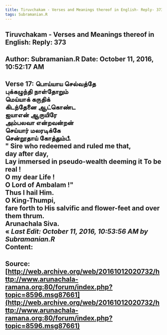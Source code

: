 ```yaml
--- 
title: Tiruvchakam - Verses and Meanings thereof in English- Reply- 373   
tags: Subramanian.R  
---  
```

##  Tiruvchakam - Verses and Meanings thereof in English: Reply: 373  
Author: Subramanian.R       Date: October 11, 2016, 10:52:17 AM  
---  
Verse 17: பொய்யாய செல்வத்தே   
 புக்கழுந்தி நாள்தோறும்   
மெய்யாக் கருதிக்   
 கிடந்தேனை ஆட்கொண்ட   
ஐயாஎன் ஆருயிரே   
 அம்பலவா என்றவன்றன்   
செய்யார் மலரடிக்கே   
 சென்றூதாய் கோத்தும்பீ.   
" Sire who redeemed and ruled me that,   
day after day,   
Lay immersed in pseudo-wealth deeming it To be real !   
O my dear Life !   
O Lord of Ambalam !"   
Thus I hail Him.   
O King-Thumpi,   
fare forth to His salvific and flower-feet and over them thrum.   
Arunachala Siva.  
« _Last Edit: October 11, 2016, 10:53:56 AM by Subramanian.R_  
Content:
 ---  
Source:[http://web.archive.org/web/20161012020732/http://www.arunachala-ramana.org:80/forum/index.php?topic=8596.msg87661](http://web.archive.org/web/20161012020732/http://www.arunachala-ramana.org:80/forum/index.php?topic=8596.msg87661)   
---  

